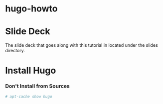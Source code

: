 # hugo-howto

# Slide Deck
The slide deck that goes along with this tutorial in located under the slides directory.

# Install Hugo

### Don't Install from Sources
```bash
# apt-cache show hugo
```
